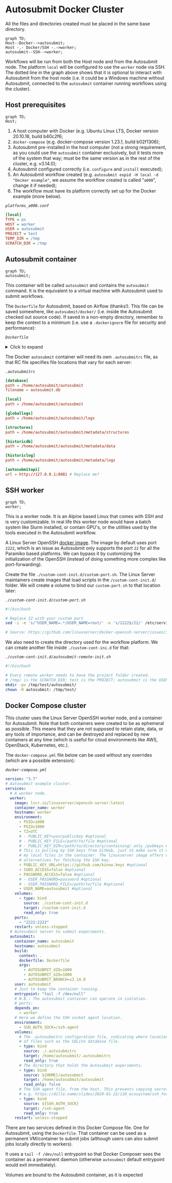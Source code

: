 # Autosubmit Docker Cluster

All the files and directories created must be placed in the same base directory.

```mermaid
graph TD;
Host--Docker-->autosubmit;
Host -.- Docker/SSH -.->worker;
autosubmit--SSH-->worker;
```

Workflows will be run from both the Host node and from the Autosubmit node.
The platform `local` will be configured to use the `worker` node via SSH.
The dotted line in the graph above shows that it is optional to interact with
Autosubmit from the host node (i.e. it could be a Windows machine without
Autosubmit, connected to the `autosubmit` container running workflows using
the cluster).

## Host prerequisites

```mermaid
graph TD;
Host;
```

1. A host computer with Docker (e.g. Ubuntu Linux LTS, Docker version 20.10.18, build b40c2f6;
2. `docker-compose` (e.g. docker-compose version 1.23.1, build b02f1306);
3. Autosubmit pre-installed in the host computer (not a strong requirement, as you could use
the `autosubmit` container exclusively, but it tests more of the system that way; must be the
same version as in the rest of the cluster, e.g. v3.14.0);
4. Autosubmit configured correctly (i.e. `configure` and `install` executed);
5. An Autosubmit workflow created (e.g. `autosubmit expid -H local -d "Docker example"`, we
assume the workflow created is called “`a000`”, change it if needed);
7. The workflow must have its platform correctly set up for the Docker example (more below).

_`platforms_a000.conf`_

```ini
[local]
TYPE = ps
HOST = worker
USER = autosubmit
PROJECT = test
TEMP_DIR = /tmp
SCRATCH_DIR = /tmp
```

## Autosubmit container

```mermaid
graph TD;
autosubmit;
```

This container will be called `autosubmit` and contains the `autosubmit` command.
It is the equivalent to a virtual machine with Autosubmit used to submit workflows.

The `Dockerfile` for Autosubmit, based on Airflow (thanks!). This file can be saved
somewhere, like `autosubmit/docker/` (i.e. inside the Autosubmit checked out source
code). If saved in a non-empty directory, remember to keep the context to a minimum
(i.e. use a `.dockerignore` file for security and performance):

_`Dockerfile`_

<details>
<summary>Click to expand</summary>

```docker
# syntax=docker/dockerfile:1.4
#
# Copyright (C) 2022
#
# This program is free software: you can redistribute it and/or modify
# it under the terms of the GNU General Public License as published by
# the Free Software Foundation, either version 3 of the License, or
# (at your option) any later version.
#
# This program is distributed in the hope that it will be useful,
# but WITHOUT ANY WARRANTY; without even the implied warranty of
# MERCHANTABILITY or FITNESS FOR A PARTICULAR PURPOSE.  See the
# GNU General Public License for more details.
#
# You should have received a copy of the GNU General Public License
# along with this program.  If not, see <http://www.gnu.org/licenses/>.

# Used bits of old images written, as well as the airflow (Apache License 2) production
# Docker image. Credits to the Airflow team.
# Note that ALv2 and GPLv3 are compatible for this case:
# https://www.apache.org/licenses/GPL-compatibility.html
# Also giving back to Airflow; little but hopefully shows some appreciation
# for their work: https://github.com/apache/airflow/pull/24397 :^)

# Note: Always review if they changed anything in the Docker best practices document;
#       https://docs.docker.com/develop/develop-images/dockerfile_best-practices/

ARG AUTOSUBMIT_USER=autosubmit
ARG AUTOSUBMIT_USER_HOME_DIR=/home/autosubmit
ARG AUTOSUBMIT_BRANCH=master
ARG AUTOSUBMIT_GIT_REPOSITORY=https://earth.bsc.es/gitlab/es/autosubmit.git
ARG AUTOSUBMIT_UID=2000
ARG AUTOSUBMIT_GID=2000

ARG PYTHON_BASE_IMAGE="python:2.7.18-slim-buster"

##############################################################################################
# Base image. We can create scripts and other requirements in this base image.
##############################################################################################

FROM scratch as base-image

##############################################################################################
# Autosubmit build image. This will be larger, our workbench to create the container.
# We will discard most of the content here, keeping only the necessary for autosubmit
# in another layer.
##############################################################################################

FROM ${PYTHON_BASE_IMAGE} as autosubmit-build-image

ARG AUTOSUBMIT_USER_HOME_DIR
ARG AUTOSUBMIT_GIT_REPOSITORY
ARG AUTOSUBMIT_BRANCH
ARG AUTOSUBMIT_UID
ARG AUTOSUBMIT_GID

ARG PYTHON_BASE_IMAGE
ENV PYTHON_BASE_IMAGE=${PYTHON_BASE_IMAGE} \
    DEBIAN_FRONTEND=noninteractive LANGUAGE=C.UTF-8 LANG=C.UTF-8 LC_ALL=C.UTF-8 \
    LC_CTYPE=C.UTF-8 LC_MESSAGES=C.UTF-8

ARG DEV_APT_DEPS="\
  apt-transport-https \
  apt-utils \
  git"

# Copy anything from the base image
# e.g. COPY --from=base-image setup.sh /opt/.../

ENV DEV_APT_DEPS=${DEV_APT_DEPS}

# System dependencies layer
RUN apt-get update && \
    apt-get install -y --no-install-recommends \
      ${DEV_APT_DEPS} && \
    apt-get autoremove -yqq --purge && \
    apt-get clean && \
    rm -rf /var/lib/apt/lists/*

# Container user
RUN groupadd -g "${AUTOSUBMIT_GID}" autosubmit && \
    adduser --gecos "First Last,RoomNumber,WorkPhone,HomePhone" --disabled-password \
      --quiet "autosubmit" --uid "${AUTOSUBMIT_UID}" --gid "${AUTOSUBMIT_GID}" --home "${AUTOSUBMIT_USER_HOME_DIR}" && \
    mkdir -pv "${AUTOSUBMIT_USER_HOME_DIR}" && \
    chown -R "autosubmit:autosubmit" "${AUTOSUBMIT_USER_HOME_DIR}" && \
    chmod -R g+rw "${AUTOSUBMIT_USER_HOME_DIR}"

USER autosubmit
WORKDIR ${AUTOSUBMIT_USER_HOME_DIR}

# Autosubmit layer
# TODO: requests is a transitive dependency, but apparently not listed in Autosubmit's
#       install_requires dependencies list.
RUN pip install --no-cache-dir --user --upgrade pip && \
    pip install --no-cache-dir --user requests && \
    pip install --no-cache-dir --user git+${AUTOSUBMIT_GIT_REPOSITORY}@${AUTOSUBMIT_BRANCH}

# At this point, autosubmit must be installed and available from ~/.local/site-packages/...

##############################################################################################
# Actual Autosubmit image, much smaller than the build image.
##############################################################################################

FROM ${PYTHON_BASE_IMAGE} as main

# TODO: update labels later...
LABEL maintainer="Bruno P. Kinoshita"

ARG AUTOSUBMIT_USER_HOME_DIR
ARG AUTOSUBMIT_BRANCH
ARG AUTOSUBMIT_UID
ARG AUTOSUBMIT_GID
ARG PYTHON_BASE_IMAGE

ENV PYTHON_BASE_IMAGE=${PYTHON_BASE_IMAGE} \
    DEBIAN_FRONTEND=noninteractive LANGUAGE=C.UTF-8 LANG=C.UTF-8 LC_ALL=C.UTF-8 \
    LC_CTYPE=C.UTF-8 LC_MESSAGES=C.UTF-8

RUN apt-get update && \
    apt-get install -y --no-install-recommends \
      git \
      graphviz \
      ssh \
      sqlite3 && \
    apt-get autoremove -yqq --purge && \
    apt-get clean && \
    rm -rf /var/lib/apt/lists/*

ENV PATH="${AUTOSUBMIT_USER_HOME_DIR}/.local/bin:${PATH}" \
    AUTOSUBMIT_UID=${AUTOSUBMIT_UID} \
    AUTOSUBMIT_GID=${AUTOSUBMIT_GID} \
    AUTOSUBMIT_USER_HOME_DIR=${AUTOSUBMIT_USER_HOME_DIR} \
    AUTOSUBMIT_BRANCH=${AUTOSUBMIT_BRANCH}

# Container user
RUN groupadd -g "${AUTOSUBMIT_GID}" autosubmit && \
    adduser --gecos "First Last,RoomNumber,WorkPhone,HomePhone" --disabled-password \
      --quiet "autosubmit" --uid "${AUTOSUBMIT_UID}" --gid "${AUTOSUBMIT_GID}" --home "${AUTOSUBMIT_USER_HOME_DIR}" && \
    mkdir -pv "${AUTOSUBMIT_USER_HOME_DIR}" && \
    mkdir -pv "${AUTOSUBMIT_USER_HOME_DIR}/autosubmit" && \
    chown -R "autosubmit:autosubmit" "${AUTOSUBMIT_USER_HOME_DIR}" && \
    chmod -R g+rw "${AUTOSUBMIT_USER_HOME_DIR}" && \
    find "${AUTOSUBMIT_USER_HOME_DIR}" -executable -print0 | xargs --null chmod g+x

COPY --from=autosubmit-build-image --chown=autosubmit:autosubmit \
     "${AUTOSUBMIT_USER_HOME_DIR}/.local" "${AUTOSUBMIT_USER_HOME_DIR}/.local"

ENTRYPOINT ["autosubmit"]
```
</details>

The Docker `autosubmit` container will need its own `.autosubmitrc` file, as that RC
file specifies file locations that vary for each server:

_`.autosubmitrc`_

```rc
[database]
path = /home/autosubmit/autosubmit
filename = autosubmit.db

[local]
path = /home/autosubmit/autosubmit

[globallogs]
path = /home/autosubmit/autosubmit/logs

[structures]
path = /home/autosubmit/autosubmit/metadata/structures

[historicdb]
path = /home/autosubmit/autosubmit/metadata/data

[historiclog]
path = /home/autosubmit/autosubmit/metadata/logs

[autosubmitapi]
url = http://127.0.0.1:8081 # Replace me?
```

## SSH worker

```mermaid
graph TD;
worker;
```

This is a worker node. It is an Alpine based Linux that comes with SSH
and is very customizable. In real life this worker node would have a
batch system like Slurm installed, or contain GPU's, or the utilities
used by the tools executed in the Autosubmit workflow.

A Linux Server OpenSSH [docker image](https://github.com/linuxserver/docker-openssh-server).
The image by default uses port `2222`, which is an issue as Autosubmit
only supports the port `22` for all the Paramiko based platforms. We
can bypass it by customizing the initialization of the OpenSSH (instead
of doing something more complex like port-forwarding).

Create the file `./custom-cont-init.d/custom-port.sh`. The Linux Server
maintainers create images that load scripts in the `/custom-cont-init.d/`
folder. We will create a volume to bind our `custom-port.sh` to that
location later:

_`./custom-cont-init.d/custom-port.sh`_

```sh
#!/bin/bash

# Replace 22 with your custom port
sed -i -e 's/^USER_NAME=.*/USER_NAME=root/' -e 's/2222$/22/' /etc/services.d/openssh-server/run

# Source: https://github.com/linuxserver/docker-openssh-server/issues/30
```

We also need to create the directory used for the workflow platform. We can create
another file inside `./custom-cont-ini.d` for that:

_`./custom-cont-init.d/autosubmit-remote-init.sh`_

```sh
#!/bin/bash

# Every remote worker needs to have the project folder created.
# /tmp/ is the SCRATCH_DIR; test is the PROJECT; autosubmit is the USER.
mkdir -pv /tmp/test/autosubmit/
chown -R autosubmit: /tmp/test/
```

## Docker Compose cluster

This cluster uses the Linux Server OpenSSH worker node, and a container for Autosubmit.
Note that both containers were created to be as ephemeral as possible. This means that
they are not supposed to retain state, data, or any tools of importance, and can be
destroyed and replaced by new containers at any time (which is useful for cloud environments
like AWS, OpenStack, Kubernetes, etc.).

The `docker-compose.yml` file below can be used without any overrides (which are
a possible extension):

_`docker-compose.yml`_

```yaml
version: "3.7"
# Autosubmit example cluster.
services:
  # A worker node.
  worker:
    image: lscr.io/linuxserver/openssh-server:latest
    container_name: worker
    hostname: worker
    environment:
      - PUID=1000
      - PGID=1000
      - TZ=UTC
      # - PUBLIC_KEY=yourpublickey #optional
      # - PUBLIC_KEY_FILE=/path/to/file #optional
      # - PUBLIC_KEY_DIR=/path/to/directory/containing/_only_/pubkeys #optional
      # This is pulling my SSH keys from GitHub, just to make sure it never accesses
      # my local files in the container. The linuxserver image offers other
      # alternatives for fetching the SSH key.
      - PUBLIC_KEY_URL=https://github.com/kinow.keys #optional
      - SUDO_ACCESS=false #optional
      - PASSWORD_ACCESS=false #optional
      # - USER_PASSWORD=password #optional
      # - USER_PASSWORD_FILE=/path/to/file #optional
      - USER_NAME=autosubmit #optional
    volumes:
      - type: bind
        source: ./custom-cont-init.d
        target: /custom-cont-init.d
        read_only: true
    ports:
      - "2222:2222"
    restart: unless-stopped
  # Autosubmit server to submit experiments.
  autosubmit:
    container_name: autosubmit
    hostname: autosubmit
    build:
      context: .
      dockerfile: Dockerfile
      args:
        - AUTOSUBMIT_UID=1000
        - AUTOSUBMIT_GID=1000
        - AUTOSUBMIT_BRANCH=v3.14.0
    user: autosubmit
    # Just to keep the container running.
    entrypoint: "tail -f /dev/null"
    # N.B.: The autosubmit container can operate in isolation.
    # ports:
    depends_on:
      - worker
    # Here we define the SSH socket agent location.
    environment:
      - SSH_AUTH_SOCK=/ssh-agent
    volumes:
      # The .autosubmitrc configuration file, indicating where location
      # of files such as the SQLite database file.
      - type: bind
        source: ./.autosubmitrc
        target: /home/autosubmit/.autosubmitrc
        read_only: true
      # The directory that holds the Autosubmit experiments.
      - type: bind
        source: ${HOME}/autosubmit
        target: /home/autosubmit/autosubmit
        read_only: false
      # The SSH agent file, from the host. This prevents copying secrets like SSH keys inside the container.
      # e.g. https://dille.name/slides/2020-01-22/110_ecosystem/ssh_forwarding/slides.final/
      - type: bind
        source: ${SSH_AUTH_SOCK}
        target: /ssh-agent
        read_only: true
    restart: unless-stopped
```

There are two services defined in this Docker Compose file. One for Autosubmit,
using the `Dockerfile`. That container can be used as a permanent VM/container
to submit jobs (although users can also submit jobs locally directly to workers).

It uses a `tail -f /dev/null` entrypoint so that Docker Composer sees the container
as a permanent daemon (otherwise `autosubmit` default entrypoint would exit
immediately).

Volumes are bound to the Autosubmit container, as it is expected

